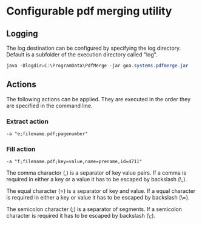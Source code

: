 # Configurable pdf merging utility

## Logging

The log destination can be configured by specifying the log directory. Default is a subfolder of the execution directory called "log".

```powershell
java -Dlogdir=C:\ProgramData\PdfMerge -jar goa.systems.pdfmerge.jar
```

## Actions
The following actions can be applied. They are executed in the order they are specified in the command line.
### Extract action
```
-a "e;filename.pdf;pagenumber"
```
### Fill action
```
-a "f;filename.pdf;key=value,name=prename,id=4711"
```
The comma charactor (,) is a separator of key value pairs. If a comma is required in either a key or a value it has to be escaped by backslash (\\,).

The equal character (=) is a separator of key and value. If a equal character is required in either a key or value it has to be escaped by backslash (\\=).

The semicolon character (;) is a separator of segments. If a semicolon character is required it has to be escaped by backslash (\\;).
